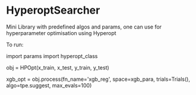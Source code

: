 # HyperoptSearcher

Mini Library with predefined algos and params, one can use for hyperparameter optimisation using Hyperopt

To run:

import params
import hyperopt_class

obj = HPOpt(x_train, x_test, y_train, y_test)

xgb_opt = obj.process(fn_name='xgb_reg', space=xgb_para, trials=Trials(), algo=tpe.suggest, max_evals=100)
